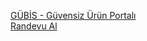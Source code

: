 <a href="http://www.gubis.gov.tr/">GÜBİS - Güvensiz Ürün Portalı</a>
<br>
<a href="https://randevu.nvi.gov.tr/#/nvi/anasayfa">Randevu Al</a>
<br>
